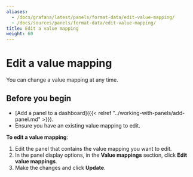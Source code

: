 ```yaml
---
aliases:
  - /docs/grafana/latest/panels/format-data/edit-value-mapping/
  - /docs/sources/panels/format-data/edit-value-mapping/
title: Edit a value mapping
weight: 60
---
```


# Edit a value mapping

You can change a value mapping at any time.

## Before you begin

- [Add a panel to a dashboard]({{< relref "../working-with-panels/add-panel.md" >}}).
- Ensure you have an existing value mapping to edit.

**To edit a value mapping**:

1. Edit the panel that contains the value mapping you want to edit.
1. In the panel display options, in the **Value mappings** section, click **Edit value mappings**.
1. Make the changes and click **Update**.
